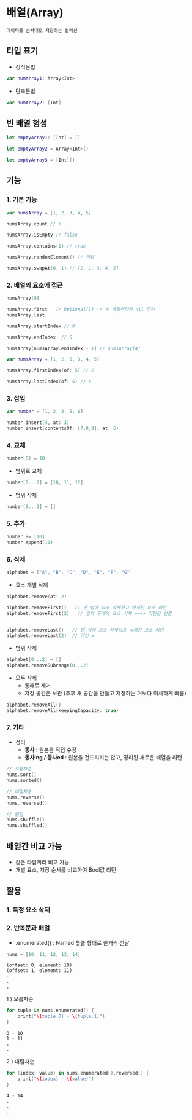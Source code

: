 # 배열(Array)
    데이터를 순서대로 저장하는 컬렉션

## 타입 표기
+ 정식문법
~~~swift
var numArray1: Array<Int>
~~~
+ 단축문법
~~~swift
var numArray2: [Int]
~~~


## 빈 배열 형성
~~~swift
let emptyArray1: [Int] = []

let emptyArray2 = Array<Int>()

let emptyArray3 = [Int]()
~~~

## 기능
### 1. 기본 기능
~~~swift
var numsArray = [1, 2, 3, 4, 5]

numsArray.count // 5

numsArray.isEmpty // false

numsArray.contains(1) // true

numsArray.randomElement() // 랜덤

numsArray.swapAt(0, 1) // [2, 1, 3, 4, 5]
~~~

### 2. 배열의 요소에 접근
~~~swift
numsArray[0]
~~~
~~~swift
numsArray.first   // Optional(1) -> 빈 배열이라면 nil 리턴
numsArray.last
~~~
~~~swift
numsArray.startIndex // 0

numsArray.endIndex  // 5

numsArray[numsArray.endIndex - 1] // numsArray[4]
~~~
~~~swift
var numsArray = [1, 2, 5, 3, 4, 5]

numsArray.firstIndex(of: 5) // 2

numsArray.lastIndex(of: 5) // 5
~~~
### 3. 삽입
~~~swift
var number = [1, 2, 3, 5, 6]

number.insert(4, at: 3)
number.insert(contentsOf: [7,8,9], at: 6)
~~~

### 4. 교체
~~~swift
number[0] = 10
~~~
+ 범위로 교체
~~~swift
number[0...2] = [10, 11, 12]
~~~
+ 범위 삭제
~~~swift
number[0...2] = []
~~~

### 5. 추가
~~~swift
number += [10]
number.append(11)
~~~

### 6. 삭제

~~~swift
alphabet = ["A", "B", "C", "D", "E", "F", "G"]
~~~
+ 요소 개별 삭제
~~~swift
alphabet.remove(at: 2) 

alphabet.removeFirst()   // 맨 앞에 요소 삭제하고 삭제된 요소 리턴 
alphabet.removeFirst(2)   // 앞의 두개의 요소 삭제 ===> 리턴은 안함


alphabet.removeLast()   // 맨 뒤에 요소 삭제하고 삭제된 요소 리턴
alphabet.removeLast(2)  // 리턴 x
~~~
+ 범위 삭제
~~~swift
alphabet[0...2] = [] 
alphabet.removeSubrange(0...2)
~~~

+ 모두 삭제
    + 통째로 제거
    + 저장 공간은 보관 (추후 새 공간을 만들고 저장하는 거보다 미세하게 빠름)
~~~swift
alphabet.removeAll()
alphabet.removeAll(keepingCapacity: true)
~~~
### 7. 기타
+ 정리
    + **동사** : 원본을 직접 수정
    + **동사ing / 동사ed** : 원본을 건드리지는 않고, 정리된 새로운 배열을 리턴
~~~swift
// 오름차순
nums.sort()   
nums.sorted() 

// 내림차순
nums.reverse()   
nums.reversed()

// 랜덤
nums.shuffle()
nums.shuffled()
~~~

## 배열간 비교 가능
+ 같은 타입끼리 비교 가능
+ 개별 요소, 저장 순서를 비교하여 Bool값 리턴

## 활용
### 1. 특정 요소 삭제

### 2. 반복문과 배열
+ .enumerated() : Named 튜플 형태로 한개씩 전달
~~~swift
nums = [10, 11, 12, 13, 14]
~~~
    (offset: 0, element: 10)
    (offset: 1, element: 11)
    .
    .
    .
1 ) 오름차순
~~~swift
for tuple in nums.enumerated() {
    print("\(tuple.0) - \(tuple.1)")
}
~~~
    0 - 10
    1 - 11
    .
    .

2 ) 내림차순
~~~swift
for (index, value) in nums.enumerated().reversed() { 
    print("\(index) - \(value)")
}
~~~
    4 - 14
    .
    .
    .